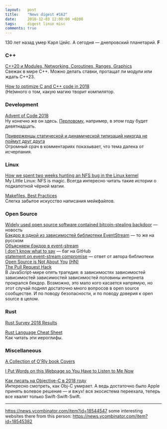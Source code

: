 ```yaml
---
layout:   post
title:    "News digest #162"
date:     2018-12-03 12:00:00 +0200
tags:     digest linux misc
comments: true
---
```


130 лет назад умер Карл Цейс. А сегодня — днепровский планетарий. **F**

### C++

[С++20 и Modules, Networking, Coroutines, Ranges, Graphics](https://habr.com/company/yandex/blog/430406/)<br/>
Свежак в мире C++. Можно делать ставки, протащат ли модули или ждать C++23.

[How to optimize C and C++ code in 2018](https://medium.com/@aka.rider/how-to-optimize-c-and-c-code-in-2018-bd4f90a72c2b)<br/>
(Не)много о том, какую магию творит компилятор.

### Development

[Advent of Code 2018](https://adventofcode.com/2018)<br/>
Ну конечно же он здесь. [Перловому](http://www.perladvent.org/2018/), например, в этом году будет девятнадцать.

[Приверженцы статической и динамической типизаций никогда не поймут друг друга](https://habr.com/post/431250/)<br/>
Огромный срач в комментариях показывает, что тема далека от исчерпания.

### Linux

[How we spent two weeks hunting an NFS bug in the Linux kernel](https://about.gitlab.com/2018/11/14/how-we-spent-two-weeks-hunting-an-nfs-bug/)<br/>
My Little Linux: NFS is magic. Всегда интересно читать такие истории о подкапотной чёрной магии.

[Makefiles, Best Practices](https://danyspin97.org/blog/makefiles-best-practices/)<br/>
Слегка забытое искусство написания мейкфайлов.

### Open Source

[Widely used open source software contained bitcoin-stealing backdoor](https://arstechnica.com/information-technology/2018/11/hacker-backdoors-widely-used-open-source-software-to-steal-bitcoin/) — новость<br/>
[Бэкдор в одной из зависимостей библиотеки EventStream](https://habr.com/company/globalsign/blog/431204/) — то же на русском<br/>
[Объясняем бэкдор в event-stream](https://habr.com/post/431360/)<br/>
[I don't know what to say](https://github.com/dominictarr/event-stream/issues/116) — баг на GitHub<br/>
[statement on event-stream compromise](https://gist.github.com/dominictarr/9fd9c1024c94592bc7268d36b8d83b3a) — ответ от автора библиотеки<br/>
[Open Source is Not About You](https://gist.github.com/richhickey/1563cddea1002958f96e7ba9519972d9) [(HN)](https://news.ycombinator.com/item?id=18538123)<br/>
[The Pull Request Hack](https://felixge.de/2013/03/11/the-pull-request-hack.html)<br/>
В JavaScript-мире опять трагедия: в зависимостях зависимостей зависимостей зависимостей зависимостей половины интернета прокрался бекдор. Возможно, это мало кого касается напрямую, но этот случай поднял достаточно много вопросов в open source сообществе. И по поводу безопасности, и по поводу доверия к open source в целом.

### Rust

[Rust Survey 2018 Results](https://blog.rust-lang.org/2018/11/27/Rust-survey-2018.html)

[Rust Language Cheat Sheet](https://cheats.rs/)<br/>
Как читать эти иероглифы.

### Miscellaneous

[A Collection of O'Rly book Covers](https://boyter.org/2016/04/collection-orly-book-covers/)

[I Put Words on this Webpage so You Have to Listen to Me Now](https://christine.website/blog/experimental-rilkef-2018-11-30)

[Как писать на Objective-C в 2018 году](https://habr.com/company/joom/blog/431236/)<br/>
Интересно смотреть, как Obj-C умирает. А ведь достаточно было Apple принять волевое решение — и вжух! вся экосистема переехала, теперь все хвалят только Swift-Swift-Swift.

----

https://news.ycombinator.com/item?id=18544547
some interesting websites there from this person: https://news.ycombinator.com/item?id=18545382
